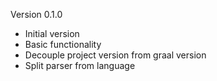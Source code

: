 Version 0.1.0

- Initial version
- Basic functionality
- Decouple project version from graal version
- Split parser from language